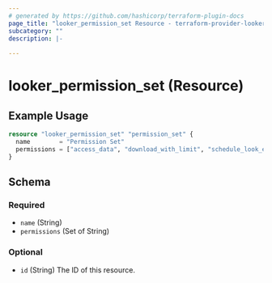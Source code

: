 ```yaml
---
# generated by https://github.com/hashicorp/terraform-plugin-docs
page_title: "looker_permission_set Resource - terraform-provider-looker"
subcategory: ""
description: |-
  
---
```


# looker_permission_set (Resource)



## Example Usage

```terraform
resource "looker_permission_set" "permission_set" {
  name        = "Permission Set"
  permissions = ["access_data", "download_with_limit", "schedule_look_emails", "schedule_external_look_emails", "see_user_dashboards"]
}
```

<!-- schema generated by tfplugindocs -->
## Schema

### Required

- `name` (String)
- `permissions` (Set of String)

### Optional

- `id` (String) The ID of this resource.


